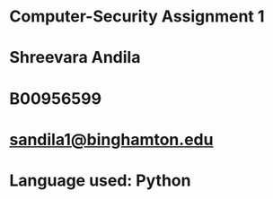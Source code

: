 # Computer-Security Assignment 1
# Shreevara Andila
# B00956599
# sandila1@binghamton.edu

# Language used: Python
